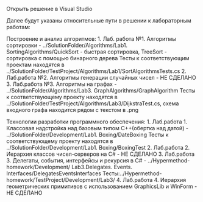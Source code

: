 ﻿Открыть решение в Visual Studio

Далее будут указаны относительные пути в решении к лабораторным работам:

Построение и анализ алгоритмов:
	1. Лаб. работа №1.  Алгоритмы сортировки - ../SolutionFolder/Algorithms/Lab1. SortingAlgorithms/QuickSort - быстрая сортировка, TreeSort - сортировка с помощью бинарного дерева
		Тесты к соответствующим проектам находятся в ../SolutionFolder/TestProject/Algorithms/Lab1/SortAlgorithmsTests.cs
	2. Лаб.работа №2. Алгоритмы генерации случайных чисел - НЕ СДЕЛАНО
	3. Лаб.работа №3. Алгоритмы на графах - ../SolutionFolder/Algorithms/Lab3. GraphAlgorithms/GraphAlgorithm
	Тесты к соответствующему проекту находятся в ../SolutionFolder/TestProject/Algorithms/Lab3/DijkstraTest.cs, схема входного графа находится рядом с текстом в .png 

Технологии разработки программного обеспечения:
	1. Лаб.работа 1. Классовая надстройка над базовым типом C++(обертка над датой) - ../SolutionFolder/Development/Lab1. Boxing/DateBoxing
		Тесты к соответствующему проекту находятся в ../SolutionFolder/Development/Lab1. Boxing/BoxingTest
	2. Лаб.работа 2. Иерархия классов чисел-серверов на С# - НЕ СДЕЛАНО
	3. Лаб.работа 3. Делегаты, события, интерфейсы и рекурсия в С# - ../Hypermethod-homework/Development/ Lab3.Delegates. Events. Interfaces/DelegatesEventsInterfaces
		Тесты:../Hypermethod-homework/TestProject/Development/Lab3/
	4. Лаб.работа 4. Иерархия геометрических примитивов с использованием GraphicsLib и WinForm	- НЕ СДЕЛАНО

